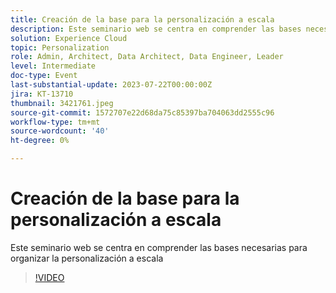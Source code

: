 ```yaml
---
title: Creación de la base para la personalización a escala
description: Este seminario web se centra en comprender las bases necesarias para organizar la personalización a escala
solution: Experience Cloud
topic: Personalization
role: Admin, Architect, Data Architect, Data Engineer, Leader
level: Intermediate
doc-type: Event
last-substantial-update: 2023-07-22T00:00:00Z
jira: KT-13710
thumbnail: 3421761.jpeg
source-git-commit: 1572707e22d68da75c85397ba704063dd2555c96
workflow-type: tm+mt
source-wordcount: '40'
ht-degree: 0%

---
```



# Creación de la base para la personalización a escala

Este seminario web se centra en comprender las bases necesarias para organizar la personalización a escala

>[!VIDEO](https://video.tv.adobe.com/v/3421761/?learn=on)
